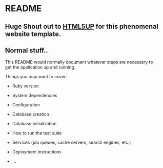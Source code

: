 # README

## Huge Shout out to [HTML5UP][1] for this phenomenal website template.
## Normal stuff..
This README would normally document whatever steps are necessary to get the
application up and running.

Things you may want to cover:

* Ruby version

* System dependencies

* Configuration

* Database creation

* Database initialization

* How to run the test suite

* Services (job queues, cache servers, search engines, etc.)

* Deployment instructions

* ...

[1]: https://html5up.net/